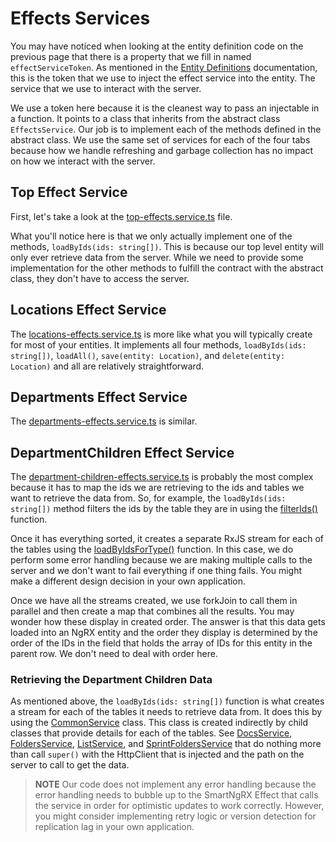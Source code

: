 # Effects Services

You may have noticed when looking at the entity definition code on the previous page that there is a property that we fill in named `effectServiceToken`. As mentioned in the [Entity Definitions](/using-smart-signals/entity-definitions) documentation, this is the token that we use to inject the effect service into the entity. The service that we use to interact with the server.

We use a token here because it is the cleanest way to pass an injectable in a function. It points to a class that inherits from the abstract class `EffectsService`. Our job is to implement each of the methods defined in the abstract class. We use the same set of services for each of the four tabs because how we handle refreshing and garbage collection has no impact on how we interact with the server.

## Top Effect Service

First, let's take a look at the [top-effects.service.ts](https://github.com/DaveMBush/SmartNgRX/blob/main/apps/demo-ngrx-signals/src/app/shared/top/top-effects.service.ts) file.

What you'll notice here is that we only actually implement one of the methods, `loadByIds(ids: string[])`. This is because our top level entity will only ever retrieve data from the server. While we need to provide some implementation for the other methods to fulfill the contract with the abstract class, they don't have to access the server.

## Locations Effect Service

The [locations-effects.service.ts](https://github.com/DaveMBush/SmartNgRX/blob/main/apps/demo-ngrx-signals/src/app/shared/locations/location-effects.service.ts) is more like what you will typically create for most of your entities. It implements all four methods, `loadByIds(ids: string[])`, `loadAll()`, `save(entity: Location)`, and `delete(entity: Location)` and all are relatively straightforward.

## Departments Effect Service

The [departments-effects.service.ts](https://github.com/DaveMBush/SmartNgRX/blob/main/apps/demo-ngrx-signals/src/app/shared/department/department-effects.service.ts) is similar.

## DepartmentChildren Effect Service

The [department-children-effects.service.ts](https://github.com/DaveMBush/SmartNgRX/blob/main/apps/demo-ngrx-signals/src/app/shared/department-children/department-child-effects.service.ts) is probably the most complex because it has to map the ids we are retrieving to the ids and tables we want to retrieve the data from. So, for example, the `loadByIds(ids: string[])` method filters the ids by the table they are in using the [filterIds()](https://github.com/DaveMBush/SmartNgRX/blob/main/apps/demo-ngrx-signals/src/app/shared/department-children/filter-ids.function.ts) function.

Once it has everything sorted, it creates a separate RxJS stream for each of the tables using the [loadByIdsForType()](https://github.com/DaveMBush/SmartNgRX/blob/main/apps/demo-ngrx-signals/src/app/shared/department-children/load-by-ids-for-type.function.ts) function. In this case, we do perform some error handling because we are making multiple calls to the server and we don't want to fail everything if one thing fails. You might make a different design decision in your own application.

Once we have all the streams created, we use forkJoin to call them in parallel and then create a map that combines all the results. You may wonder how these display in created order. The answer is that this data gets loaded into an NgRX entity and the order they display is determined by the order of the IDs in the field that holds the array of IDs for this entity in the parent row. We don't need to deal with order here.

### Retrieving the Department Children Data

As mentioned above, the `loadByIds(ids: string[])` function is what creates a stream for each of the tables it needs to retrieve data from. It does this by using the [CommonService](https://github.com/DaveMBush/SmartNgRX/blob/main/apps/demo-ngrx-signals/src/app/shared/department-children/common-service.class.ts) class. This class is created indirectly by child classes that provide details for each of the tables. See [DocsService](https://github.com/DaveMBush/SmartNgRX/blob/main/apps/demo-ngrx-signals/src/app/shared/docs/docs.service.ts), [FoldersService](https://github.com/DaveMBush/SmartNgRX/blob/main/apps/demo-ngrx-signals/src/app/shared/folders/folders.service.ts), [ListService](https://github.com/DaveMBush/SmartNgRX/blob/main/apps/demo-ngrx-signals/src/app/shared/lists/lists.service.ts), and [SprintFoldersService](https://github.com/DaveMBush/SmartNgRX/blob/main/apps/demo-ngrx-signals/src/app/shared/sprint-folders/sprint-folders.service.ts) that do nothing more than call `super()` with the HttpClient that is injected and the path on the server to call to get the data.

> **NOTE**
> Our code does not implement any error handling because the error handling needs to bubble up to the SmartNgRX Effect that calls the service in order for optimistic updates to work correctly. However, you might consider implementing retry logic or version detection for replication lag in your own application.
